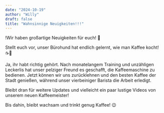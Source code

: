 ```yaml
---
date: "2024-10-19"
author: "Willy"
draft: false
title: "Wahnsinnige Neuigkeiten!!!"
---
```


!Wir haben großartige Neuigkeiten für euch! 🎉

Stellt euch vor, unser Bürohund hat endlich gelernt, wie man Kaffee kocht! ☕🐶

Ja, ihr habt richtig gehört. Nach monatelangem Training und unzähligen Leckerlis hat unser pelziger Freund es geschafft, die Kaffeemaschine zu bedienen. Jetzt können wir uns zurücklehnen und den besten Kaffee der Stadt genießen, während unser vierbeiniger Barista die Arbeit erledigt.

Bleibt dran für weitere Updates und vielleicht ein paar lustige Videos von unserem neuen Kaffeemeister!

Bis dahin, bleibt wachsam und trinkt genug Kaffee! 😉
